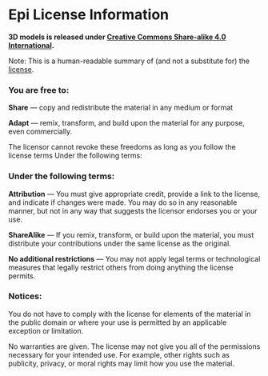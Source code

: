 Epi License Information
=======================

**3D models is released under [Creative Commons Share-alike 4.0 International](http://creativecommons.org/licenses/by-sa/4.0/).**

Note: This is a human-readable summary of (and not a substitute for) the [license](http://creativecommons.org/licenses/by-sa/4.0/legalcode).


### You are free to:

__Share__ — copy and redistribute the material in any medium or format 

__Adapt__ — remix, transform, and build upon the material for any purpose, even commercially.

The licensor cannot revoke these freedoms as long as you follow the license terms
Under the following terms:


### Under the following terms:

__Attribution__ — You must give appropriate credit, provide a link to the license, and indicate if changes were made. You may do so in any reasonable manner, but not in any way that suggests the licensor endorses you or your use.

__ShareAlike__ — If you remix, transform, or build upon the material, you must distribute your contributions under the same license as the original.

__No additional restrictions__ — You may not apply legal terms or technological measures that legally restrict others from doing anything the license permits.


### Notices:

You do not have to comply with the license for elements of the material in the public domain or where your use is permitted by an applicable exception or limitation.

No warranties are given. The license may not give you all of the permissions necessary for your intended use. For example, other rights such as publicity, privacy, or moral rights may limit how you use the material.
